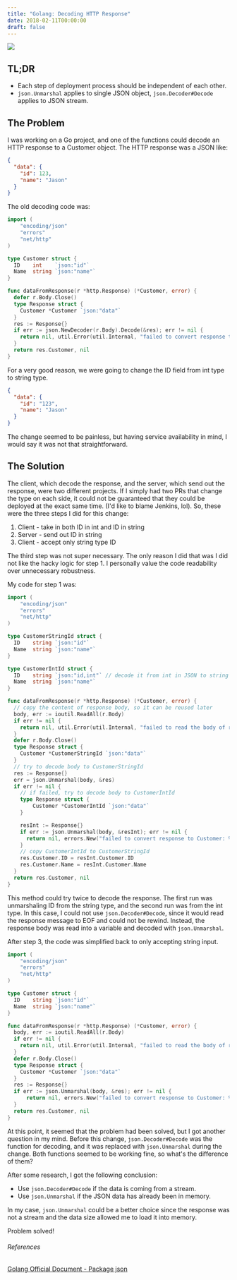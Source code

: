 ```yaml
---
title: "Golang: Decoding HTTP Response"
date: 2018-02-11T00:00:00
draft: false
---
```


![](https://glucn.files.wordpress.com/2018/02/fiveyears.jpg?w=1024&h=342&crop=1)

## TL;DR
* Each step of deployment process should be independent of each other.
* `json.Unmarshal` applies to single JSON object, `json.Decoder#Decode` applies to JSON stream.

## The Problem
I was working on a Go project, and one of the functions could decode an HTTP response to a Customer object. The HTTP response was a JSON like:
```json
{
  "data": {
    "id": 123,
    "name": "Jason"
  }
}
```

The old decoding code was:

```go
import (
	"encoding/json"
	"errors"
	"net/http"
)

type Customer struct {
  ID    int    `json:"id"`
  Name  string `json:"name"`
}

func dataFromResponse(r *http.Response) (*Customer, error) {
  defer r.Body.Close()
  type Response struct {
    Customer *Customer `json:"data"`
  }
  res := Response{}
  if err := json.NewDecoder(r.Body).Decode(&res); err != nil {
    return nil, util.Error(util.Internal, "failed to convert response to Customer: %s", err.Error())
  }
  return res.Customer, nil
}
```

For a very good reason, we were going to change the ID field from int type to string type.
```json
{
  "data": {
    "id": "123",
    "name": "Jason"
  }
}
```

The change seemed to be painless, but having service availability in mind, I would say it was not that straightforward.

## The Solution
The client, which decode the response, and the server, which send out the response, were two different projects. If I simply had two PRs that change the type on each side, it could not be guaranteed that they could be deployed at the exact same time. (I'd like to blame Jenkins, lol). So, these were the three steps I did for this change:
1. Client - take in both ID in int and ID in string
2. Server - send out ID in string
3. Client - accept only string type ID

The third step was not super necessary. The only reason I did that was I did not like the hacky logic for step 1. I personally value the code readability over unnecessary robustness.

My code for step 1 was:

```go
import (
	"encoding/json"
	"errors"
	"net/http"
)

type CustomerStringId struct {
  ID    string `json:"id"`
  Name  string `json:"name"`
}

type CustomerIntId struct {
  ID    string `json:"id,int"` // decode it from int in JSON to string
  Name  string `json:"name"`
}

func dataFromResponse(r *http.Response) (*Customer, error) {
  // copy the content of response body, so it can be reused later
  body, err := ioutil.ReadAll(r.Body)
  if err != nil {
    return nil, util.Error(util.Internal, "failed to read the body of response: %s", err.Error())
  }
  defer r.Body.Close()
  type Response struct {
    Customer *CustomerStringId `json:"data"`
  }
  // try to decode body to CustomerStringId
  res := Response{}
  err = json.Unmarshal(body, &res)
  if err != nil {
    // if failed, try to decode body to CustomerIntId
    type Response struct {
        Customer *CustomerIntId `json:"data"`
    }

    resInt := Response{}
    if err := json.Unmarshal(body, &resInt); err != nil {
      return nil, errors.New("failed to convert response to Customer: %s", err.Error())
    }
    // copy CustomerIntId to CustomerStringId
    res.Customer.ID = resInt.Customer.ID
    res.Customer.Name = resInt.Customer.Name
  }
  return res.Customer, nil
}
```

This method could try twice to decode the response. The first run was unmarshaling ID from the string type, and the second run was from the int type. In this case, I could not use `json.Decoder#Decode`, since it would read the response message to EOF and could not be rewind. Instead, the response body was read into a variable and decoded with `json.Unmarshal`.

After step 3, the code was simplified back to only accepting string input.

```go
import (
	"encoding/json"
	"errors"
	"net/http"
)

type Customer struct {
  ID    string `json:"id"`
  Name  string `json:"name"`
}

func dataFromResponse(r *http.Response) (*Customer, error) {
  body, err := ioutil.ReadAll(r.Body)
  if err != nil {
    return nil, util.Error(util.Internal, "failed to read the body of response: %s", err.Error())
  }
  defer r.Body.Close()
  type Response struct {
    Customer *Customer `json:"data"`
  }
  res := Response{}
  if err := json.Unmarshal(body, &res); err != nil {
      return nil, errors.New("failed to convert response to Customer: %s", err.Error())
  }
  return res.Customer, nil
}
```

At this point, it seemed that the problem had been solved, but I got another question in my mind. Before this change, `json.Decoder#Decode` was the function for decoding, and it was replaced with `json.Unmarshal` during the change. Both functions seemed to be working fine, so what's the difference of them?

After some research, I got the following conclusion:
* Use `json.Decoder#Decode` if the data is coming from a stream.
* Use `json.Unmarshal` if the JSON data has already been in memory.

In my case, `json.Unmarshal` could be a better choice since the response was not a stream and the data size allowed me to load it into memory.

Problem solved!

###### References</h5>
[Golang Official Document - Package json](https://golang.org/pkg/encoding/json/)